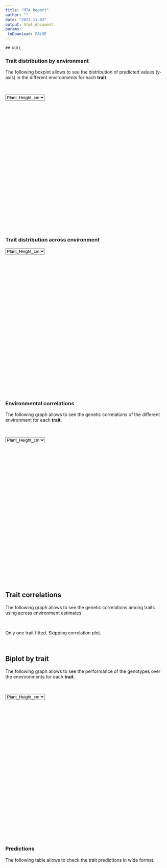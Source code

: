 ```yaml
---
title: "MTA Report"
author: ""
date: "2023-11-03"
output: html_document
params:
 toDownload: FALSE
---
```









```
## NULL
```

### Trait distribution by environment

The following boxplot allows to see the distribution of predicted values (y-axis) in the different environments for each **trait**.

<p>&nbsp;</p>

<!--html_preserve--><div class="form-group shiny-input-container">
<label class="control-label" id="mtaApp_1-traitMta-label" for="mtaApp_1-traitMta"></label>
<div>
<select id="mtaApp_1-traitMta" class="shiny-input-select"><option value="Plant_Height_cm" selected>Plant_Height_cm</option></select>
<script type="application/json" data-for="mtaApp_1-traitMta" data-nonempty="">{"plugins":["selectize-plugin-a11y"]}</script>
</div>
</div><!--/html_preserve-->

<!--html_preserve--><div class="plotly html-widget html-widget-output shiny-report-size shiny-report-theme html-fill-item" id="mtaApp_1-outfe95698dfc2873c3" style="width:100%;height:400px;"></div><!--/html_preserve-->

### Trait distribution across environment

<!--html_preserve--><div class="form-group shiny-input-container">
<label class="control-label" id="mtaApp_1-traitMta2-label" for="mtaApp_1-traitMta2"></label>
<div>
<select id="mtaApp_1-traitMta2" class="shiny-input-select"><option value="Plant_Height_cm" selected>Plant_Height_cm</option></select>
<script type="application/json" data-for="mtaApp_1-traitMta2" data-nonempty="">{"plugins":["selectize-plugin-a11y"]}</script>
</div>
</div><!--/html_preserve-->

<!--html_preserve--><div class="plotly html-widget html-widget-output shiny-report-size shiny-report-theme html-fill-item" id="mtaApp_1-out965b8cebee4b832a" style="width:100%;height:400px;"></div><!--/html_preserve-->


<p>&nbsp;</p>

### Environmental correlations

The following graph allows to see the genetic correlations of the different environment for each **trait**.

<p>&nbsp;</p>

<!--html_preserve--><div class="form-group shiny-input-container">
<label class="control-label" id="mtaApp_1-traitPredictionsCorrelation-label" for="mtaApp_1-traitPredictionsCorrelation"></label>
<div>
<select id="mtaApp_1-traitPredictionsCorrelation" class="shiny-input-select"><option value="Plant_Height_cm" selected>Plant_Height_cm</option></select>
<script type="application/json" data-for="mtaApp_1-traitPredictionsCorrelation" data-nonempty="">{"plugins":["selectize-plugin-a11y"]}</script>
</div>
</div><!--/html_preserve-->


<!--html_preserve--><div class="plotly html-widget html-widget-output shiny-report-size shiny-report-theme html-fill-item" id="mtaApp_1-outab817c8e211d7637" style="width:100%;height:400px;"></div><!--/html_preserve-->

<p>&nbsp;</p>

## Trait correlations

The following graph allows to see the genetic correlations among traits using across environment estimates.

<p>&nbsp;</p>

Only one trait fitted. Skipping correlation plot.

<p>&nbsp;</p>

## Biplot by trait

The following graph allows to see the performance of the genotypes over the enevironments for each **trait**.

<p>&nbsp;</p>

<!--html_preserve--><div class="form-group shiny-input-container">
<label class="control-label" id="mtaApp_1-traitBiplot-label" for="mtaApp_1-traitBiplot"></label>
<div>
<select id="mtaApp_1-traitBiplot" class="shiny-input-select"><option value="Plant_Height_cm" selected>Plant_Height_cm</option></select>
<script type="application/json" data-for="mtaApp_1-traitBiplot" data-nonempty="">{"plugins":["selectize-plugin-a11y"]}</script>
</div>
</div><!--/html_preserve-->

<!--html_preserve--><div class="plotly html-widget html-widget-output shiny-report-size shiny-report-theme html-fill-item" id="mtaApp_1-out492edc3adcb8ff65" style="width:100%;height:400px;"></div><!--/html_preserve-->


<p>&nbsp;</p>

### Predictions 

The following table allows to check the trait predictions in wide format.

<p>&nbsp;</p>

<!--html_preserve--><div class="datatables html-widget html-widget-output shiny-report-size html-fill-item" id="mtaApp_1-out41b79f736ffad0a7" style="width:100%;height:auto;"></div><!--/html_preserve-->




